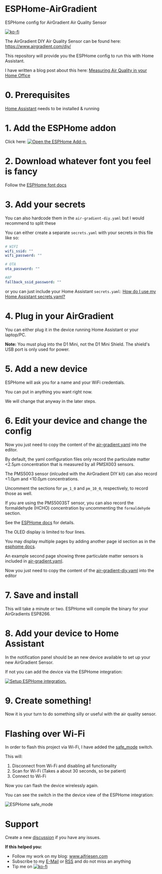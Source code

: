 
# ESPHome-AirGradient

ESPHome config for AirGradient Air Quality Sensor

[![ko-fi](https://ko-fi.com/img/githubbutton_sm.svg)](https://ko-fi.com/ajfriesen)

The AirGradient DIY Air Quality Sensor can be found here: https://www.airgradient.com/diy/

This repository will provide you the ESPHome config to run this with Home Assistant.

I have written a blog post about this here: [Measuring Air Quality in your Home Office](https://www.ajfriesen.com/measuring-air-quality-in-your-home-office/)

# 0. Prerequisites

[Home Assistant](https://www.home-assistant.io/installation/) needs to be installed & running

# 1. Add the ESPHome addon

Click here: [![Open the ESPHome Add-n.](https://my.home-assistant.io/badges/supervisor_addon.svg)](https://my.home-assistant.io/redirect/supervisor_addon/?addon=5c53de3b_esphome)

# 2. Download whatever font you feel is fancy

Follow the [ESPHome font docs](https://esphome.io/components/display/index.html#drawing-static-text)

# 3. Add your secrets

You can also hardcode them in the `air-gradient-diy.yaml` but I would recommend to split these

You can either create a separate `secrets.yaml` with your secrets in this file like so:

```YAML
# WIFI
wifi_ssid: ""
wifi_password: ""

# OTA
ota_password: ""

#AP
fallback_ssid_password: ""
```

or you can just include your Home Assistant `secrets.yaml`:
[How do I use my Home Assistant secrets.yaml?](https://esphome.io/guides/faq.html?highlight=secret#how-do-i-use-my-home-assistant-secrets-yaml)

# 4. Plug in your AirGradient

You can either plug it in the device running Home Assistant or your laptop/PC. 

**Note:** You must plug into the D1 Mini, not the D1 Mini Shield. The shield's USB port is only used for power.

# 5. Add a new device

ESPHome will ask you for a name and your WiFi credentials.

You can put in anything you want right now.

We will change that anyway in the later steps.

# 6. Edit your device and change the config

Now you just need to copy the content of the [air-gradient.yaml](air-gradient.yaml) into the editor.

By default, the yaml configuration files only record the particulate matter <2.5µm concentration that is measured by all PMSX003 sensors.

The PMS5003 sensor (inlcuded with the AirGradient DIY kit) can also record <1.0µm and <10.0µm concentrations.

Uncomment the sections for `pm_1_0` and `pm_10_0`, respectively, to record those as well.

If you are using the PMS5003ST sensor, you can also record the formaldehyde (HCHO) concentration by uncommenting the `formaldehyde` section.

See the [ESPHome docs](https://esphome.io/components/sensor/pmsx003.html) for details.

The OLED display is limited to four lines.

You may display multiple pages by adding another page id section as in the [esphome docs](https://esphome.io/components/display/index.html#display-pages).

An example second page showing three particulate matter sensors is included in [air-gradient.yaml](air-gradient.yaml).

Now you just need to copy the content of the [air-gradient-diy.yaml](air-gradient-diy.yaml) into the editor

# 7. Save and install

This will take a minute or two. ESPHome will compile the binary for your AirGradients ESP8266.

# 8. Add your device to Home Assistant

In the notification panel should be an new device available to set up your new AirGradient Sensor.

If not you can add the device via the ESPHome integration:

[![Setup ESPHome integration.](https://my.home-assistant.io/badges/config_flow_start.svg)](https://my.home-assistant.io/redirect/config_flow_start/?domain=esphome)

# 9. Create something!

Now it is your turn to do something silly or useful with the air quality sensor.

# Flashing over Wi-Fi

In order to flash this project via Wi-Fi, I have added the [safe_mode](https://esphome.io/components/switch/safe_mode.html) switch.

This will:
1. Disconnect from Wi-Fi and disabling all functionality
2. Scan for Wi-Fi (Takes a about 30 seconds, so be patient)
3. Connect to Wi-Fi

Now you can flash the device wirelessly again.

You can see the switch in the the device view of the ESPHome integration:

![ESPHome safe_mode](https://github.com/ajfriesen/ESPHome-AirGradient/blob/main/images/esphome_safe_mode.png?raw=true)
# Support

Create a new [discussion](https://github.com/ajfriesen/ESPHome-AirGradient/discussions) if you have any issues.

**If this helped you:**

- Follow my work on my blog: www.ajfriesen.com
- Subscribe to my [E-Mail](https://www.ajfriesen.com/#/portal) or [RSS](https://ajfriesen.com/rss) and do not miss an anything
- Tip me on [![ko-fi](https://ko-fi.com/img/githubbutton_sm.svg)](https://ko-fi.com/ajfriesen) 
